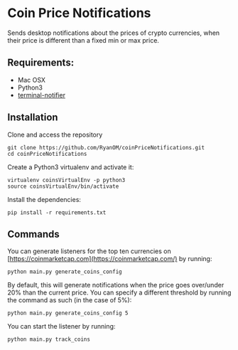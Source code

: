 # Coin Price Notifications
Sends desktop notifications about the prices of crypto currencies, when their price is different than a fixed min or max price.


## Requirements:
- Mac OSX
- Python3
- [terminal-notifier](https://github.com/julienXX/terminal-notifier)


## Installation

Clone and access the repository 
```
git clone https://github.com/RyanOM/coinPriceNotifications.git
cd coinPriceNotifications
```

Create a Python3 virtualenv and activate it:
```
virtualenv coinsVirtualEnv -p python3
source coinsVirtualEnv/bin/activate
```

Install the dependencies:
```
pip install -r requirements.txt
```

## Commands

You can generate listeners for the top ten currencies on [https://coinmarketcap.com](https://coinmarketcap.com/) by running:
```
python main.py generate_coins_config
```

By default, this will generate notifications when the price goes over/under 20% than the current price.
You can specify a different threshold by running the command as such (in the case of 5%):
```
python main.py generate_coins_config 5
```

You can start the listener by running:
```
python main.py track_coins
```

